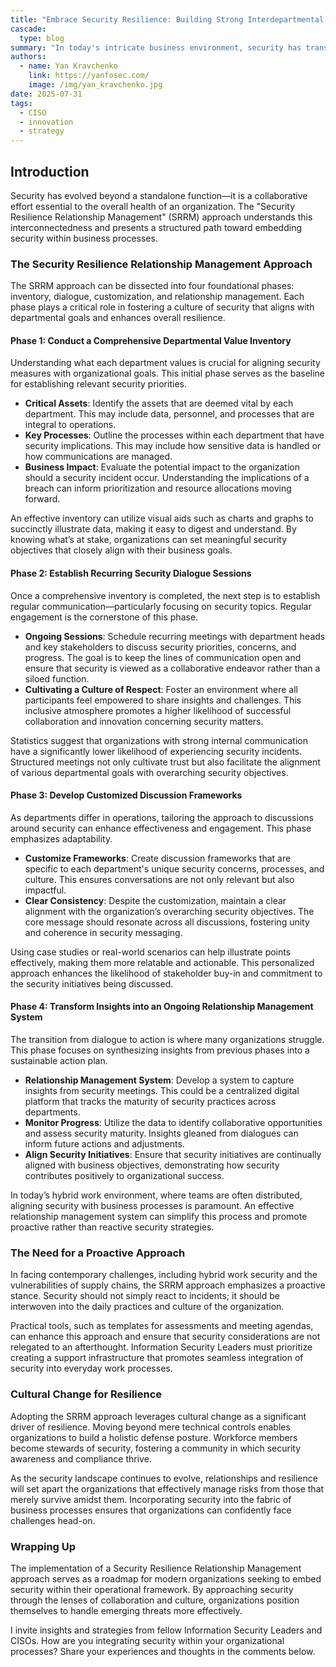 ```yaml
---
title: "Embrace Security Resilience: Building Strong Interdepartmental Partnerships for a Robust Defense Posture"
cascade: 
  type: blog
summary: "In today's intricate business environment, security has transcended being a standalone aspect, evolving instead into a collaborative effort essential for organizational health. The Security Resilience Relationship Management (SRRM) approach addresses this need by embedding security within business processes through four key phases: conducting an inventory of departmental values, establishing regular security dialogue sessions, customizing frameworks for effective discussions, and creating a relationship management system for ongoing insights."
authors: 
  - name: Yan Kravchenko
    link: https://yanfosec.com/
    image: /img/yan_kravchenko.jpg
date: 2025-07-31
tags:
  - CISO
  - innovation
  - strategy
---
```


## Introduction

Security has evolved beyond a standalone function—it is a collaborative effort essential to the overall health of an organization. The "Security Resilience Relationship Management" (SRRM) approach understands this interconnectedness and presents a structured path toward embedding security within business processes.

### The Security Resilience Relationship Management Approach

The SRRM approach can be dissected into four foundational phases: inventory, dialogue, customization, and relationship management. Each phase plays a critical role in fostering a culture of security that aligns with departmental goals and enhances overall resilience.

#### Phase 1: Conduct a Comprehensive Departmental Value Inventory

Understanding what each department values is crucial for aligning security measures with organizational goals. This initial phase serves as the baseline for establishing relevant security priorities.

- **Critical Assets**: Identify the assets that are deemed vital by each department. This may include data, personnel, and processes that are integral to operations.
- **Key Processes**: Outline the processes within each department that have security implications. This may include how sensitive data is handled or how communications are managed.
- **Business Impact**: Evaluate the potential impact to the organization should a security incident occur. Understanding the implications of a breach can inform prioritization and resource allocations moving forward.

An effective inventory can utilize visual aids such as charts and graphs to succinctly illustrate data, making it easy to digest and understand. By knowing what’s at stake, organizations can set meaningful security objectives that closely align with their business goals.

#### Phase 2: Establish Recurring Security Dialogue Sessions

Once a comprehensive inventory is completed, the next step is to establish regular communication—particularly focusing on security topics. Regular engagement is the cornerstone of this phase.

- **Ongoing Sessions**: Schedule recurring meetings with department heads and key stakeholders to discuss security priorities, concerns, and progress. The goal is to keep the lines of communication open and ensure that security is viewed as a collaborative endeavor rather than a siloed function.
- **Cultivating a Culture of Respect**: Foster an environment where all participants feel empowered to share insights and challenges. This inclusive atmosphere promotes a higher likelihood of successful collaboration and innovation concerning security matters.

Statistics suggest that organizations with strong internal communication have a significantly lower likelihood of experiencing security incidents. Structured meetings not only cultivate trust but also facilitate the alignment of various departmental goals with overarching security objectives.

#### Phase 3: Develop Customized Discussion Frameworks

As departments differ in operations, tailoring the approach to discussions around security can enhance effectiveness and engagement. This phase emphasizes adaptability.

- **Customize Frameworks**: Create discussion frameworks that are specific to each department's unique security concerns, processes, and culture. This ensures conversations are not only relevant but also impactful.
- **Clear Consistency**: Despite the customization, maintain a clear alignment with the organization’s overarching security objectives. The core message should resonate across all discussions, fostering unity and coherence in security messaging.

Using case studies or real-world scenarios can help illustrate points effectively, making them more relatable and actionable. This personalized approach enhances the likelihood of stakeholder buy-in and commitment to the security initiatives being discussed.

#### Phase 4: Transform Insights into an Ongoing Relationship Management System

The transition from dialogue to action is where many organizations struggle. This phase focuses on synthesizing insights from previous phases into a sustainable action plan.

- **Relationship Management System**: Develop a system to capture insights from security meetings. This could be a centralized digital platform that tracks the maturity of security practices across departments.
- **Monitor Progress**: Utilize the data to identify collaborative opportunities and assess security maturity. Insights gleaned from dialogues can inform future actions and adjustments.
- **Align Security Initiatives**: Ensure that security initiatives are continually aligned with business objectives, demonstrating how security contributes positively to organizational success.

In today’s hybrid work environment, where teams are often distributed, aligning security with business processes is paramount. An effective relationship management system can simplify this process and promote proactive rather than reactive security strategies.

### The Need for a Proactive Approach

In facing contemporary challenges, including hybrid work security and the vulnerabilities of supply chains, the SRRM approach emphasizes a proactive stance. Security should not simply react to incidents; it should be interwoven into the daily practices and culture of the organization.

Practical tools, such as templates for assessments and meeting agendas, can enhance this approach and ensure that security considerations are not relegated to an afterthought. Information Security Leaders must prioritize creating a support infrastructure that promotes seamless integration of security into everyday work processes.

### Cultural Change for Resilience

Adopting the SRRM approach leverages cultural change as a significant driver of resilience. Moving beyond mere technical controls enables organizations to build a holistic defense posture. Workforce members become stewards of security, fostering a community in which security awareness and compliance thrive.

As the security landscape continues to evolve, relationships and resilience will set apart the organizations that effectively manage risks from those that merely survive amidst them. Incorporating security into the fabric of business processes ensures that organizations can confidently face challenges head-on.

### Wrapping Up

The implementation of a Security Resilience Relationship Management approach serves as a roadmap for modern organizations seeking to embed security within their operational framework. By approaching security through the lenses of collaboration and culture, organizations position themselves to handle emerging threats more effectively.

I invite insights and strategies from fellow Information Security Leaders and CISOs. How are you integrating security within your organizational processes? Share your experiences and thoughts in the comments below.
